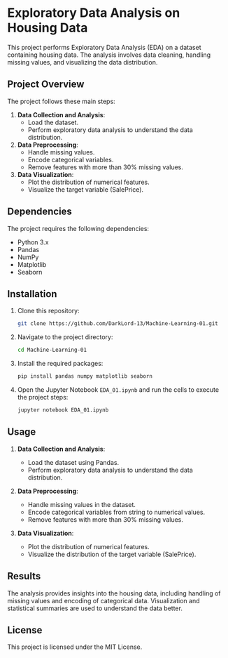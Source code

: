 # Exploratory Data Analysis on Housing Data

This project performs Exploratory Data Analysis (EDA) on a dataset containing housing data. The analysis involves data cleaning, handling missing values, and visualizing the data distribution.

## Project Overview

The project follows these main steps:
1. **Data Collection and Analysis**:
    - Load the dataset.
    - Perform exploratory data analysis to understand the data distribution.
2. **Data Preprocessing**:
    - Handle missing values.
    - Encode categorical variables.
    - Remove features with more than 30% missing values.
3. **Data Visualization**:
    - Plot the distribution of numerical features.
    - Visualize the target variable (SalePrice).

## Dependencies

The project requires the following dependencies:
- Python 3.x
- Pandas
- NumPy
- Matplotlib
- Seaborn

## Installation

1. Clone this repository:
    ```sh
    git clone https://github.com/DarkLord-13/Machine-Learning-01.git
    ```

2. Navigate to the project directory:
    ```sh
    cd Machine-Learning-01
    ```

3. Install the required packages:
    ```sh
    pip install pandas numpy matplotlib seaborn
    ```

4. Open the Jupyter Notebook `EDA_01.ipynb` and run the cells to execute the project steps:
    ```sh
    jupyter notebook EDA_01.ipynb
    ```

## Usage

1. **Data Collection and Analysis**:
    - Load the dataset using Pandas.
    - Perform exploratory data analysis to understand the data distribution.

2. **Data Preprocessing**:
    - Handle missing values in the dataset.
    - Encode categorical variables from string to numerical values.
    - Remove features with more than 30% missing values.

3. **Data Visualization**:
    - Plot the distribution of numerical features.
    - Visualize the distribution of the target variable (SalePrice).

## Results

The analysis provides insights into the housing data, including handling of missing values and encoding of categorical data. Visualization and statistical summaries are used to understand the data better.

## License

This project is licensed under the MIT License.
